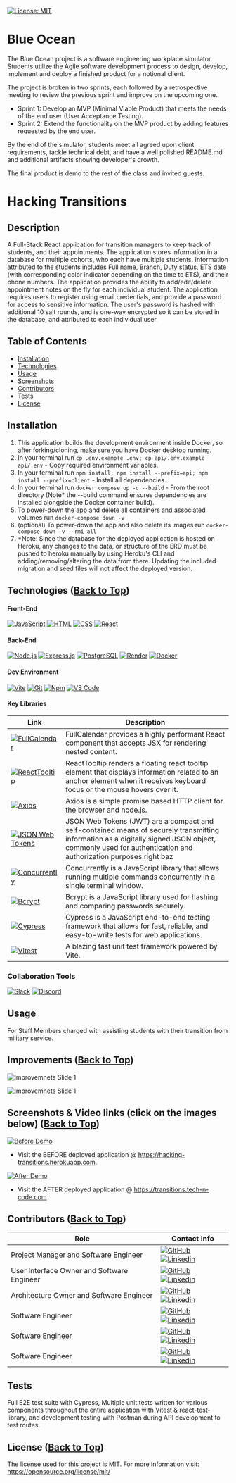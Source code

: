 [![License: MIT](https://img.shields.io/badge/License-MIT-yellow.svg)](https://opensource.org/licenses/MIT)

# Blue Ocean
The Blue Ocean project is a software engineering workplace simulator. Students utilize the Agile software development process to design, develop, implement and deploy a finished product for a notional client.

The project is broken in two sprints, each followed by a retrospective meeting to review the previous sprint and improve on the upcoming one.
- Sprint 1: Develop an MVP (Minimal Viable Product) that meets the needs of the end user (User Acceptance Testing). 
- Sprint 2: Extend the functionality on the MVP product by adding features requested by the end user. 

By the end of the simulator, students meet all agreed upon client requirements, tackle technical debt, and have a well polished README.md and additional artifacts showing developer's growth.

The final product is demo to the rest of the class and invited guests.

# Hacking Transitions

## Description
A Full-Stack React application for transition managers to keep track of students, and their appointments. The application stores information in a database for multiple cohorts, who each have multiple students. Information attributed to the students includes Full name, Branch, Duty status, ETS date (with corresponding color indicator depending on the time to ETS), and their phone numbers. The application  provides the ability to add/edit/delete appointment notes on the fly for each individual student. The application requires users to register using email credentials, and provide a password for access to sensitive information. The user's password is hashed with additional 10 salt rounds, and is one-way encrypted so it can be stored in the database, and attributed to each individual user.

## Table of Contents <span id="contents"></span>
* [Installation](#installation)
* [Technologies](#technologies)
* [Usage](#usage)
* [Screenshots](#screenshots)
* [Contributors](#contributors)
* [Tests](#tests)
* [License](#license) 

## Installation

1. This application builds the development environment inside Docker, so after forking/cloning, make sure you have Docker desktop running.
1. In your terminal run `cp .env.example .env; cp api/.env.example api/.env` - Copy required environment variables.
1. In your terminal run `npm install; npm install --prefix=api; npm install --prefix=client` - Install all dependencies.
1. In your terminal run `docker compose up -d --build` - From the root directory (Note* the --build command ensures dependencies are installed alongside the Docker container build).
1. To power-down the app and delete all containers and associated volumes run `docker-compose down -v`
1. (optional) To power-down the app and also delete its images run `docker-compose down -v --rmi all`
1. *Note: Since the database for the deployed application is hosted on Heroku, any changes to the data, or structure of the ERD must be pushed to heroku manually by using Heroku's CLI and adding/removing/altering the data from there. Updating the included migration and seed files will not affect the deployed version.

## Technologies <span id="technologies"></span> ([Back to Top](#contents))

#### Front-End

[![JavaScript](https://img.shields.io/badge/-JavaScript-F7DF1E?style=flat&logo=javascript&logoColor=black)](https://developer.mozilla.org/en-US/docs/Web/JavaScript)
[![HTML](https://img.shields.io/badge/-HTML-E34F26?style=flat&logo=html5&logoColor=black)](https://developer.mozilla.org/en-US/docs/Web/HTML)
[![CSS](https://img.shields.io/badge/-CSS-1572B6?style=flat&logo=css3&logoColor=white)](https://developer.mozilla.org/en-US/docs/Web/CSS)
[![React](https://img.shields.io/badge/-React-61DAFB?style=flat&logo=react&logoColor=black)](https://react.dev/)

#### Back-End

[![Node.js](https://img.shields.io/badge/-Node.js-339933?style=flat&logo=Node.js&logoColor=black)](https://nodejs.org/)
[![Express.js](https://img.shields.io/badge/-Express.js-000000?style=flat&logo=express&logoColor=white)](https://expressjs.com/)
[![PostgreSQL](https://img.shields.io/badge/-PostgreSQL-4169E1?style=flat&logo=postgresql&logoColor=white)](https://postgresql.org/)
[![Render](https://img.shields.io/badge/-Render-46E3B7?style=flat&logo=render&logoColor=black)](https://render.com/)
[![Docker](https://img.shields.io/badge/-Docker-2496ED?style=flat&logo=docker&logoColor=black)](https://www.docker.com/)

#### Dev Environment

[![Vite](https://img.shields.io/badge/-Vite-646CFF?style=flat&logo=vite&logoColor=F6DC40)](https://vitejs.dev/)
[![Git](https://img.shields.io/badge/-Git-F05032?style=flat&logo=git&logoColor=black)](https://git-scm.com/)
[![Npm](https://img.shields.io/badge/-Npm-CB3837?style=flat&logo=npm&logoColor=white)](https://npmjs.com/)
[![VS Code](https://img.shields.io/badge/-VS%20Code-007ACC?style=flat&logo=visual-studio-code&logoColor=black)](https://code.visualstudio.com/)

#### Key Libraries

| Link | Description |
| ---- | ---- |
| [![FullCalendar](https://img.shields.io/badge/FullCalendar-3775cb)](https://fullcalendar.io/) | FullCalendar provides a highly performant React component that accepts JSX for rendering nested content. |
| [![ReactTooltip](https://img.shields.io/badge/ReactTooltip-ef6e47)](https://github.com/ReactTooltip/react-tooltip) | ReactTooltip renders a floating react tooltip element that displays information related to an anchor element when it receives keyboard focus or the mouse hovers over it. |
| [![Axios](https://img.shields.io/badge/-Axios-5A29E4?style=flat&logo=Axios&logoColor=white)](https://axios-http.com/) | Axios is a simple promise based HTTP client for the browser and node.js. |
| [![JSON Web Tokens](https://img.shields.io/badge/-JWT-000000?style=flat&logo=jsonwebtokens&logoColor=white)](https://jwt.io/) | JSON Web Tokens (JWT) are a compact and self-contained means of securely transmitting information as a digitally signed JSON object, commonly used for authentication and authorization purposes.right baz |
| [![Concurrently](https://img.shields.io/badge/Concurrently-F7DF1E)](https://github.com/open-cli-tools/concurrently) | Concurrently is a JavaScript library that allows running multiple commands concurrently in a single terminal window. |
| [![Bcrypt](https://img.shields.io/badge/Bcrypt-008080)](https://github.com/kelektiv/node.bcrypt.js) | Bcrypt is a JavaScript library used for hashing and comparing passwords securely. |
| [![Cypress](https://img.shields.io/badge/Cypress-41b883)](https://github.com/cypress-io/cypress) | Cypress is a JavaScript end-to-end testing framework that allows for fast, reliable, and easy-to-write tests for web applications. |
| [![Vitest](https://img.shields.io/badge/-Vitest-6E9F18?style=flat&logo=vitest&logoColor=F6DC40)](https://vitest.dev/) | A blazing fast unit test framework powered by Vite. |

### Collaboration Tools

[![Slack](https://img.shields.io/badge/-Slack-4A154B?style=flat&logo=slack&logoColor=white)](https://slack.com/)
[![Discord](https://img.shields.io/badge/-Discord-5865F2?style=flat&logo=discord&logoColor=white)](https://discord.com/)

## Usage

For Staff Members charged with assisting students with their transition from military service.

## Improvements ([Back to Top](#contents))

![Improvemnets Slide 1](assets/images/BlueOcean_improvements-1.png)

![Improvemnets Slide 1](assets/images/BlueOcean_improvements-2.png)

## Screenshots & Video links (click on the images below) <span id="screenshots"></span> ([Back to Top](#contents))

[![Before Demo](assets/images/hacking-transitions-before.png)](https://youtu.be/R1_bUN94EIA)

- Visit the BEFORE deployed application @ https://hacking-transitions.herokuapp.com.

[![After Demo](assets/images/hacking-transitions-after.png)](https://youtu.be/L2sGG_mr4-0)

- Visit the AFTER deployed application @ https://transitions.tech-n-code.com.

## Contributors <span id="contributors"></span> ([Back to Top](#contents))

| Role | Contact Info |
| ---- | ---- |
| Project Manager and Software Engineer | [![GitHub](https://img.shields.io/badge/-Blake%20Barkman-181717?style=flat&logo=GitHub&logoColor=white)](https://github.com/BlakesHere) [![Linkedin](https://img.shields.io/badge/-Let's%20Connect!-0A66C2?style=flat&logo=Linkedin&logoColor=white)](https://www.linkedin.com/in/blakebarkman000/) |
| User Interface Owner and Software Engineer| [![GitHub](https://img.shields.io/badge/-Josh%20Benton-181717?style=flat&logo=GitHub&logoColor=white)](https://github.com/josh-benton) [![Linkedin](https://img.shields.io/badge/-Let's%20Connect!-0A66C2?style=flat&logo=Linkedin&logoColor=white)](https://www.linkedin.com/in/joshua-benton/) |
| Architecture Owner and Software Engineer| [![GitHub](https://img.shields.io/badge/-Will%20Franceschini-181717?style=flat&logo=GitHub&logoColor=white)](https://github.com//tech-n-code) [![Linkedin](https://img.shields.io/badge/-Let's%20Connect!-0A66C2?style=flat&logo=Linkedin&logoColor=white)](https://www.linkedin.com/in/will-franceschini/) |
| Software Engineer | [![GitHub](https://img.shields.io/badge/-Matt%20Drevon-181717?style=flat&logo=GitHub&logoColor=white)](https://github.com/MDrevon) [![Linkedin](https://img.shields.io/badge/-Let's%20Connect!-0A66C2?style=flat&logo=Linkedin&logoColor=white)](https://www.linkedin.com/in/matthew-drevon/) |
| Software Engineer | [![GitHub](https://img.shields.io/badge/-Dennis%20Kennedy-181717?style=flat&logo=GitHub&logoColor=white)](https://github.com/Kennedyz71) [![Linkedin](https://img.shields.io/badge/-Let's%20Connect!-0A66C2?style=flat&logo=Linkedin&logoColor=white)](https://www.linkedin.com/in/dennis-kennedy-285616118/) |
| Software Engineer | [![GitHub](https://img.shields.io/badge/-Kimberly%20Jenkins-181717?style=flat&logo=GitHub&logoColor=white)](https://github.com/Spirit1269) [![Linkedin](https://img.shields.io/badge/-Let's%20Connect!-0A66C2?style=flat&logo=Linkedin&logoColor=white)](https://www.linkedin.com/in/kimberly-d-jenkins/)

## Tests

Full E2E test suite with Cypress, Multiple unit tests written for various components throughout the entire application with Vitest & react-test-library, and development testing with Postman during API development to test routes.

## License <span id="license"></span> ([Back to Top](#contents))

The license used for this project is MIT.
For more information visit: https://opensource.org/license/mit/
